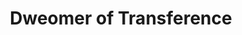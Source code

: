 ---
title: "Dweomer of Transference"

spell:
  schools:
    - name:        "Evocation"
      subschools:  []
      descriptors: []
  classes:
    - name:  "Cleric"
      abbr:  "Clr"
      level: 4
    - name:  "Sorcerer/Wizard"
      abbr:  "Sor/Wiz"
      level: 4
  components:         [V, S]
  castingTime:        "1 minute"
  range:              "Close (25 ft. + 5 ft./2 levels)"
  target:             "One willing psionic creature"
  duration:           "1 round/level"
  savingThrow:        "Will negates (harmless)"
  spellResistance:    "Yes (harmless)"
  description:        |
    With this spell, you form a radiating corona around the head of a psionic ally, then convert some of your spells into psionic power points. When you finish casting {% spell_link dweomer-of-transference %}, a red-orange glow surrounds the psionic creature's head. For the duration of the spell, any spells cast at the subject don't have their usual effect, instead converting themselves harmlessly into psionic energy that the subject can use as energy for psionic powers. You can cast any spell you like at the subject, even area spells, effect spells, and spells for whom the subject would ordinarily not be a legitimate target. The spells don't do anything other than provide the subject with power points, but you must still cast them normally, obeying the component and range requirements listed in the description of each spell.

    For each spell you cast into the {% spell_link dweomer-of-transference %}, the psionic creature gets temporary power points, according to the following table. The transference isn't perfectly efficient. The temporary power points acquired through a {% spell_link dweomer-of-transference %} dissipate after 1 hour if they haven't already been spent.

    |---
    | Spell Level | Power Points Acquired
    |-|-
    | 0 | 0
    | 1st | 1
    | 2nd | 2
    | 3rd | 4
    | 4th | 6
    | 5th | 8
    | 6th | 10
    | 7th | 12
    | 8th | 14
    | 9th | 16
    {: .table .table-bordered .table-hover }
---